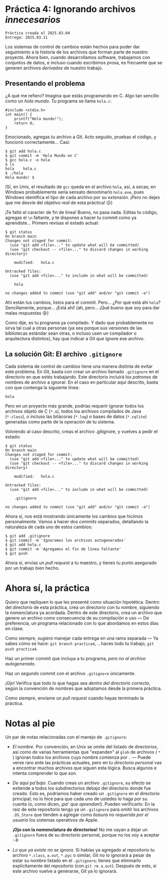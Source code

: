 # Práctica 4: Ignorando archivos *innecesarios*

    Práctica creada el 2025.03.04
	Entrega: 2025.03.11

Los sistemas de control de cambios están hechos para poder dar
seguimiento a la historia de los archivos que forman parte de nuestro
proyecto. Ahora bien, cuando desarrollamos software, trabajamos con
conjuntos de datos, e incluso cuando escribimos prosa, es frecuente
que se generen archivos *derivados* de nuestro trabajo.

## Presentando el problema

¿A qué me refiero? Imagina que estás programando en C. Algo tan
sencillo como un *hola mundo*. Tu programa se llama `hola.c`:

	#include <stdio.h>
	int main() {
	    printf("Hola mundo!");
		return 0;
	}

Emocionado, agregas tu archivo a Git. Acto seguido, pruebas el código,
y funcionó correctamente... Casi:

    $ git add hola.c
	$ git commit -m 'Hola Mundo en C'
    $ gcc hola.c -o hola
	$ ls
	hola    hola.c
	$ ./hola
	Hola mundo!	$

(Sí, en Unix, el resultado de `gcc` queda en el archivo `hola`, así, a
secas; en Windows probablemente sería sensato denominarlo `hola.exe`,
pues Windows identifica el tipo de cada archivo por su _extensión_. ¡Pero no
dejes que me desvíe del objetivo _real_ de esta práctica! 😉)

¡Te faltó el caracter de fin de línea! Bueno, no pasa nada. Editas tu
código, agregas el `\n` faltante, y te dispones a hacer tu commit como
ya aprendiste... Primero revisas el estado actual:

	$ git status
	On branch main
	Changes not staged for commit:
      (use "git add <file>..." to update what will be committed)
	  (use "git checkout -- <file>..." to discard changes in working directory)

		modified:   hola.c

    Untracked files:
      (use "git add <file>..." to include in what will be committed)

    	hola

	no changes added to commit (use "git add" and/or "git commit -a")

Ahí están tus cambios, listos para el commit. Pero... ¿Por qué está
ahí `hola`? Sencillamente, porque... ¡Está ahí!  (ah, pero... ¡Qué
bueno que soy para dar malas respuestas 😝)

Como dije, es tu programa ya compilado. Y dado que probablemente no
sirva tal cual a otras personas (ya sea porque sus versiones de las
bibliotecas estándar sean otras, o incluso usen un compilador o
arquitectura distintos), hay que indicar a Git que ignore ese archivo.

## La solución Git: El archivo `.gitignore`

Cada sistema de control de cambios tiene una manera distinta de evitar
este problema. En Git, basta con crear un archivo llamado `.gitignore`
en el directorio en que estés trabajando. Este directorio incluirá los
*patrones* de nombres de archivo a ignorar. En el caso en particular
aquí descrito, basta con que contenga la siguiente línea:

    hola

Pero en un proyecto más grande, podrías requerir ignorar todos los
archivos objeto de C (`*.o`), todos los archivos compilados de Java
(`*.class`), o incluso las bitácoras (`*.log`) o bases de datos
(`*.sqlite`) generadas como parte de la operación de tu sistema.

Volviendo al caso descrito, creas el archivo .gitignore, y vuelves a
pedir el estado:

    $ git status
	On branch main
	Changes not staged for commit:
      (use "git add <file>..." to update what will be committed)
	  (use "git checkout -- <file>..." to discard changes in working directory)

		modified:   hola.c

    Untracked files:
      (use "git add <file>..." to include in what will be committed)

    	.gitignore

	no changes added to commit (use "git add" and/or "git commit -a")

Ahora sí, nos está mostrando únicamente los cambios que hicimos
personalmente. Vamos a hacer dos *commits* separados, detallando la
naturaleza de cada uno de estos cambios:

	$ git add .gitignore
	$ git commit -m 'Ignoramos los archivos autogenerados'
	$ git add hola.c
	$ git commit -m 'Agregamos el fin de línea faltante'
	$ git push

Ahora sí, envías un *pull request* a tu maestro, y tienes tu punto
asegurado por un trabajo bien hecho.

# Ahora sí, la práctica

Quiero que repliquen lo que les presenté como situación hipotética. Dentro del
directorio de esta práctica, crea un directorio con tu nombre, siguiendo la
nomenclatura ya acordada. Dentro de este directorio, crea un archivo que genere
un archivo como consecuencia de su compilación o uso — De preferencia, un
programa relacionado con lo que abordamos en estos días en clase.

Como siempre, *sugiero* manejar cada entrega en una rama separada — Ya sabes
cómo se hace: `git branch practica4`, …haces todo tu trabajo,
`git push practica4`.

Haz un primer commit que incluya a tu programa, *pero no al archivo
autogenerado*.

Haz un segundo commit con el archivo `.gitignore` únicamente.

¡Ojo! Verifica que todo lo que hagas sea *dentro del directorio correcto*, según
la convención de nombres que adoptamos desde la primera práctica.

Como siempre, envíame un *pull request* cuando hayas terminado la
práctica.

# Notas al pie

Un par de notas relacionadas con el manejo de `.gitignore`:

- *El nombre*. Por convención, en Unix se omite del listado de
  directorios, así como de varias herramientas que "expanden" al
  `glob` de archivos ( `*` ) ignoran todos los archivos cuyo nombre
  comienza por `.` — Puede verse raro ante las prácticas actuales,
  pero en tu *directorio personal* vas a encontrar muchos archivos que
  siguen esta lógica. Busca algunos e intenta comprender lo que son.

- *De aquí pa'bajo*. Cuando creas un archivo `.gitignore`, su efecto
  se extiende a todos los subdirectorios debajo del directorio donde
  fue creado. Esto es, podríamos haber creado un `.gitignore` en el
  directorio principal; no lo hice para que cada uno de ustedes lo
  haga por su cuenta (o, como dicen, *¡pa' que aprendan!*). Pueden verificarlo:
  En la raiz de este repositorio tengo ya un `.gitignore` para omitir los
  archivos `.DS_Store` que tienden a agregar como *basura no requerida por el
  usuario* los sistemas operativos de Apple.

  **¡Ojo con la nomenclatura de directorios!** No me vayan a dejar un
  `.gitignore` fuera de su directorio personal, porque no los voy a aceptar :-Þ

- *Lo que ya existe no se ignora*. Si habías ya agregado al repositorio tu
  archivo `*.class`, `a.out`, `*.pyc` o similar, Git no lo ignorará a pesar de
  estar su nombre listado en el `.gitignore`; tienes que eliminarlo
  explícitamente del repositorio (con `git rm a.out`). Después de esto, si este
  archivo vuelve a generarse, Git ya lo ignorará.
